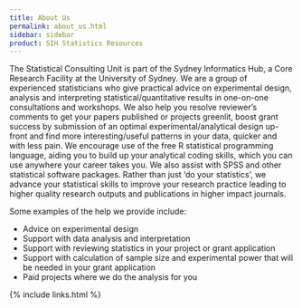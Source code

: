 ```yaml
---
title: About Us
permalink: about_us.html
sidebar: sidebar
product: SIH Statistics Resources
---
```


The Statistical Consulting Unit is part of the Sydney Informatics Hub, a Core Research Facility at the University of Sydney. We are a group of experienced statisticians who give practical advice on experimental design, analysis and interpreting statistical/quantitative results in one-on-one consultations and workshops. We also help you resolve reviewer’s comments to get your papers published or projects greenlit, boost grant success by submission of an optimal experimental/analytical design up-front and find more interesting/useful patterns in your data, quicker and with less pain. We encourage use of the free R statistical programming language, aiding you to build up your analytical coding skills, which you can use anywhere your career takes you. We also assist with SPSS and other statistical software packages. Rather than just ‘do your statistics’, we advance your statistical skills to improve your research practice leading to higher quality research outputs and publications in higher impact journals.

 
Some examples of the help we provide include:

* Advice on experimental design
* Support with data analysis and interpretation
* Support with reviewing statistics in your project or grant application
* Support with calculation of sample size and experimental power that will be needed in your grant application
* Paid projects where we do the analysis for you


{% include links.html %}
